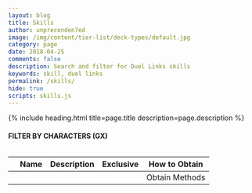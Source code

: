 ```yaml
---
layout: blog
title: Skills
author: unprecenden7ed
image: /img/content/tier-list/deck-types/default.jpg
category: page
date: 2018-04-25
comments: false
description: Search and filter for Duel Links skills
keywords: skill, duel links
permalink: /skills/
hide: true
scripts: skills.js
---
```


{% include heading.html title=page.title description=page.description %}

<div class="section">
    <h4>FILTER BY CHARACTERS (GX)</h4>
    <div class="row button-row" data-bind="foreach: characters">
        <div data-bind="if gx" class="btn-wrapper col-sm-6 col-md-4 col-lg-3">
            <div class="btn-decktype" data-bind="">
                <img class="character-farm-card" data-bind="attr: { src: image }" />
                <span class="decktype-display" data-bind="text: name"></span>
                <span class="decktype-count" data-bind="text: skillCount"></span>
            </div>
        </div>
    </div>           
</div>

<div class="section">
    <table id="SkillsTable">
        <thead>
            <tr>
                <th></th>
                <th>Name</th>
                <th>Description</th>
                <th>Exclusive</th>
                <th class="obtain">How to Obtain</th>
            </tr>
        </thead>
        <tbody data-bind="foreach: displayedSkills">
            <tr>
                <td class="thumb-col">
                    <div class="thumbnail">
                        <img data-bind="attr: {src: image}" class="portrait" /> 
                    </div>
                </td>
                <td data-bind="text: name"></td>
                <td data-bind="text: desc"></td>
                <td data-bind="text: exclusiveDisplay"></td>
                <td>
                    <span data-bind="text: obtainString"></span>
                    <a data-bind="if: obtainLink">Obtain Methods</a>
                </td>
            </tr>
        </tbody>
    </table>
</div>